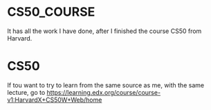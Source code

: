 # CS50_COURSE
It has all the work I have done, after I finished the course CS50 from Harvard.

# CS50
If tou want to try to learn from the same source as me, with the same lecture, go to https://learning.edx.org/course/course-v1:HarvardX+CS50W+Web/home